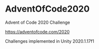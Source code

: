 # AdventOfCode2020
Advent of Code 2020 Challenge

https://adventofcode.com/2020

Challenges implemented in Unity 2020.1.17f1